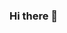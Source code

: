 ### Hi there 👋

<!--
**sush-2012/sush-2012** is a ✨ _special_ ✨ repository because its `README.md` (this file) appears on your GitHub profile.

I am Sushant Kumar. My main interest lies in **Machine Learning** and **Python**. I am always curious to learn something new 

- 🔭 I’m currently working on a Machine Learning Project

- 🌱 I’m currently learning **BIG DATA** and **NLP**

- 👯 I’m looking to collaborate on any **Machine Learning Projects**.

- 🤔 I’m looking for help with **OpenCV and NLP**

- 💬 Ask me about Python 

- 📫 How to reach me: You can directly mail me on my mail [sushant.singh8899@gmail.com](sushant.singh8899@gmail.com)

- 😄 Pronouns: You can give one :smile:

- ⚡ Fun fact: I like playing Football and Table Tennis.
-->
